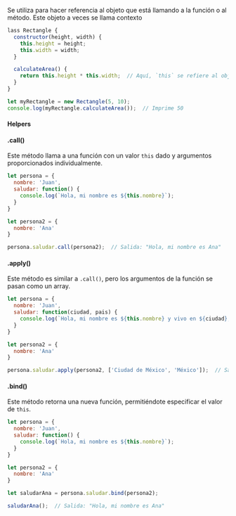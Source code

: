 Se utiliza para hacer referencia al objeto que está llamando a la función o al método. Este objeto a veces se llama contexto
```javascript
lass Rectangle {
  constructor(height, width) {
    this.height = height;
    this.width = width;
  }

  calculateArea() {
    return this.height * this.width;  // Aquí, `this` se refiere al objeto Rectangle
  }
}

let myRectangle = new Rectangle(5, 10);
console.log(myRectangle.calculateArea());  // Imprime 50
```

#### Helpers

#### .call()
Este método llama a una función con un valor `this` dado y argumentos proporcionados individualmente.
```javascript
let persona = {
  nombre: 'Juan',
  saludar: function() {
    console.log(`Hola, mi nombre es ${this.nombre}`);
  }
}

let persona2 = {
  nombre: 'Ana'
}

persona.saludar.call(persona2);  // Salida: "Hola, mi nombre es Ana"
```

#### .apply()
Este método es similar a `.call()`, pero los argumentos de la función se pasan como un array.
```javascript
let persona = {
  nombre: 'Juan',
  saludar: function(ciudad, pais) {
    console.log(`Hola, mi nombre es ${this.nombre} y vivo en ${ciudad}, ${pais}`);
  }
}

let persona2 = {
  nombre: 'Ana'
}

persona.saludar.apply(persona2, ['Ciudad de México', 'México']);  // Salida: "Hola, mi nombre es Ana y vivo en Ciudad de México, México"
```

#### .bind()
Este método retorna una nueva función, permitiéndote especificar el valor de `this`.
```javascript
let persona = {
  nombre: 'Juan',
  saludar: function() {
    console.log(`Hola, mi nombre es ${this.nombre}`);
  }
}

let persona2 = {
  nombre: 'Ana'
}

let saludarAna = persona.saludar.bind(persona2);

saludarAna();  // Salida: "Hola, mi nombre es Ana"
```